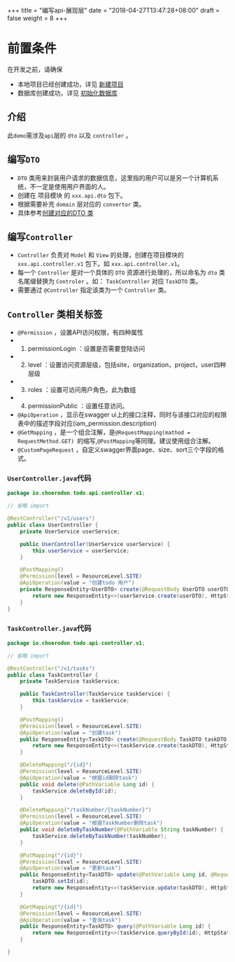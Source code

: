 +++
title = "编写api-展现层"
date = "2018-04-27T13:47:28+08:00"
draft = false
weight = 8
+++

# 前置条件

在开发之前，请确保

* 本地项目已经创建成功，详见 [新建项目](../create_project/)
* 数据库创建成功，详见 [初始化数据库](../init_db/)

## 介绍

此`demo`需涉及`api`层的 `dto` 以及 `controller` 。

## 编写`DTO`
* `DTO` 类用来封装用户请求的数据信息，这里指的用户可以是另一个计算机系统，不一定是使用用户界面的人。
* 创建在 项目模块 的 `xxx.api.dto` 包下。
* 根据需要补充 `domain` 层对应的 `convertor` 类。
* 具体参考[创建对应的DTO 类](../domain/#创建对应的-dto-类)

## 编写`Controller`

* `Controller` 负责对 `Model` 和 `View` 的处理，创建在项目模块的 `xxx.api.controller.v1` 包下。如 `xxx.api.controller.v1`。
* 每一个 `Controller` 是对一个具体的 `DTO` 资源进行处理的，所以命名为 `dto` 类名尾缀替换为 `Controler` 。如： `TaskController` 对应 `TaskDTO` 类。
* 需要通过 `@Controller` 指定该类为一个 `Controller` 类。

## `Controller` 类相关标签

* `@Permission` ，设置API访问权限，有四种属性
*    1. permissionLogin ：设置是否需要登陆访问
*    2. level ：设置访问资源层级，包括site，organization，project，user四种层级
*    3. roles ：设置可访问用户角色，此为数组
*    4. permissionPublic ：设置任意访问。
* `@ApiOperation` ，显示在swagger ui上的接口注释，同时与该接口对应的权限表中的描述字段对应(iam_permission.description)
* `@GetMapping` ，是一个组合注解，是`@RequestMapping(mathod = RequestMethod.GET) `的缩写,`@PostMapping`等同理。建议使用组合注解。
* `@CustomPageRequest` ，自定义swagger界面page、size、sort三个字段的格式。

### `UserController.java`代码

```java
package io.choerodon.todo.api.controller.v1;

// 省略 import

@RestController("/v1/users")
public class UserController {
    private UserService userService;

    public UserController(UserService userService) {
        this.userService = userService;
    }

    @PostMapping()
    @Permission(level = ResourceLevel.SITE)
    @ApiOperation(value = "创建todo 用户")
    private ResponseEntity<UserDTO> create(@RequestBody UserDTO userDTO) {
        return new ResponseEntity<>(userService.create(userDTO), HttpStatus.OK);
    }
}

```

### `TaskController.java`代码

```java
package io.choerodon.todo.api.controller.v1;

// 省略 import

@RestController("/v1/tasks")
public class TaskController {
    private TaskService taskService;

    public TaskController(TaskService taskService) {
        this.taskService = taskService;
    }

    @PostMapping()
    @Permission(level = ResourceLevel.SITE)
    @ApiOperation(value = "创建task")
    public ResponseEntity<TaskDTO> create(@RequestBody TaskDTO taskDTO) {
        return new ResponseEntity<>(taskService.create(taskDTO), HttpStatus.OK);
    }

    @DeleteMapping("/{id}")
    @Permission(level = ResourceLevel.SITE)
    @ApiOperation(value = "根据id删除task")
    public void delete(@PathVariable Long id) {
        taskService.deleteById(id);
    }

    @DeleteMapping("/taskNumber/{taskNumber}")
    @Permission(level = ResourceLevel.SITE)
    @ApiOperation(value = "根据TaskNumber删除task")
    public void deleteByTaskNumber(@PathVariable String taskNumber) {
        taskService.deleteByTaskNumber(taskNumber);
    }

    @PutMapping("/{id}")
    @Permission(level = ResourceLevel.SITE)
    @ApiOperation(value = "更新task")
    public ResponseEntity<TaskDTO> update(@PathVariable Long id, @RequestBody TaskDTO taskDTO) {
        taskDTO.setId(id);
        return new ResponseEntity<>(taskService.update(taskDTO), HttpStatus.OK);
    }

    @GetMapping("/{id}")
    @Permission(level = ResourceLevel.SITE)
    @ApiOperation(value = "查询task")
    public ResponseEntity<TaskDTO> query(@PathVariable Long id) {
        return new ResponseEntity<>(taskService.queryById(id), HttpStatus.OK);
    }

}

```